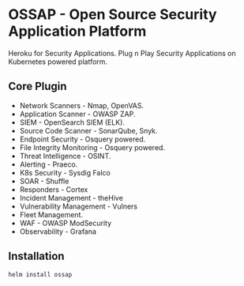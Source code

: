 # OSSAP - Open Source Security Application Platform 

Heroku for Security Applications. Plug n Play Security Applications on Kubernetes powered platform. 

## Core Plugin

* Network Scanners - Nmap, OpenVAS.
* Application Scanner - OWASP ZAP.
* SIEM - OpenSearch SIEM (ELK).
* Source Code Scanner - SonarQube, Snyk.
* Endpoint Security - Osquery powered. 
* File Integrity Monitoring - Osquery powered.
* Threat Intelligence - OSINT.
* Alerting - Praeco.
* K8s Security - Sysdig Falco
* SOAR - Shuffle
* Responders - Cortex
* Incident Management - theHive
* Vulnerability Management - Vulners
* Fleet Management. 
* WAF - OWASP ModSecurity
* Observability - Grafana

## Installation 

`helm install ossap`
